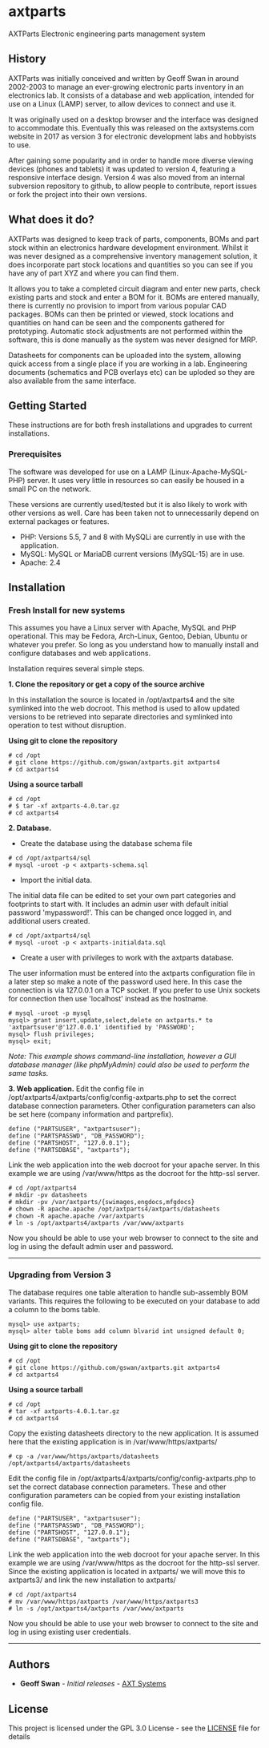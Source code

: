 # axtparts
AXTParts Electronic engineering parts management system

## History
AXTParts was initially conceived and written by Geoff Swan in around 2002-2003 to manage an ever-growing electronic parts inventory in an electronics lab. It consists of a database and web application, intended for use on a Linux (LAMP) server, to allow devices to connect and use it.

It was originally used on a desktop browser and the interface was designed to accommodate this. Eventually this was released on the axtsystems.com website in 2017 as version 3 for electronic development labs and hobbyists to use. 

After gaining some popularity and in order to handle more diverse viewing devices (phones and tablets) it was updated to version 4, featuring a responsive interface design. Version 4 was also moved from an internal subversion repository to github, to allow people to contribute, report issues or fork the project into their own versions.

## What does it do?
AXTParts was designed to keep track of parts, components, BOMs and part stock within an electronics hardware development environment. Whilst it was never designed as a comprehensive inventory management solution, it does incorporate part stock locations and quantities so you can see if you have any of part XYZ and where you can find them. 

It allows you to take a completed circuit diagram and enter new parts, check existing parts and stock and enter a BOM for it. BOMs are entered manually, there is currently no provision to import from various popular CAD packages. BOMs can then be printed or viewed, stock locations and quantities on hand can be seen and the components gathered for prototyping. Automatic stock adjustments are not performed within the software, this is done manually as the system was never designed for MRP.

Datasheets for components can be uploaded into the system, allowing quick access from a single place if you are working in a lab. Engineering documents (schematics and PCB overlays etc) can be uploded so they are also available from the same interface.


## Getting Started

These instructions are for both fresh installations and upgrades to current installations.

### Prerequisites

The software was developed for use on a LAMP (Linux-Apache-MySQL-PHP) server. It uses very little in resources so can easily be housed in a small PC on the network.

These versions are currently used/tested but it is also likely to work with other versions as well. 
Care has been taken not to unnecessarily depend on external packages or features.

* PHP: Versions 5.5, 7 and 8 with MySQLi are currently in use with the application.
* MySQL: MySQL or MariaDB current versions (MySQL-15) are in use.
* Apache: 2.4


## Installation

### Fresh Install for new systems

This assumes you have a Linux server with Apache, MySQL and PHP operational. This may be Fedora, Arch-Linux, Gentoo, Debian, Ubuntu or whatever you prefer.
So long as you understand how to manually install and configure databases and web applications.

Installation requires several simple steps.

**1. Clone the repository or get a copy of the source archive**

In this installation the source is located in /opt/axtparts4 and the site symlinked into the web docroot. 
This method is used to allow updated versions to be retrieved into separate directories and symlinked into operation to test without disruption.

**Using git to clone the repository**
```
# cd /opt
# git clone https://github.com/gswan/axtparts.git axtparts4
# cd axtparts4
```
**Using a source tarball**
```
# cd /opt
# $ tar -xf axtparts-4.0.tar.gz 
# cd axtparts4
```


**2. Database.**

* Create the database using the database schema file
```
# cd /opt/axtparts4/sql
# mysql -uroot -p < axtparts-schema.sql
```
* Import the initial data. 

The initial data file can be edited to set your own part categories and footprints to start with. 
It includes an admin user with default initial password 'mypassword!'. This can be changed once logged in, and additional users created.
```
# cd /opt/axtparts4/sql
# mysql -uroot -p < axtparts-initialdata.sql
```
* Create a user with privileges to work with the axtparts database.

The user information must be entered into the axtparts configuration file in a later step so make a note of the password used here.
In this case the connection is via 127.0.0.1 on a TCP socket. If you prefer to use Unix sockets for connection then use 'localhost' instead as the hostname.
```
# mysql -uroot -p mysql
mysql> grant insert,update,select,delete on axtparts.* to 'axtpartsuser'@'127.0.0.1' identified by 'PASSWORD';
mysql> flush privileges;
mysql> exit;
```
*Note: This example shows command-line installation, however a GUI database manager (like phpMyAdmin) could also be used to perform the same tasks.*


**3. Web application.**
Edit the config file in /opt/axtparts4/axtparts/config/config-axtparts.php to set the correct database connection parameters. 
Other configuration parameters can also be set here (company information and partprefix).
```
define ("PARTSUSER", "axtpartsuser");
define ("PARTSPASSWD", "DB_PASSWORD");
define ("PARTSHOST", "127.0.0.1");
define ("PARTSDBASE", "axtparts");
```

Link the web application into the web docroot for your apache server. 
In this example we are using /var/www/https as the docroot for the http-ssl server.
```
# cd /opt/axtparts4
# mkdir -pv datasheets
# mkdir -pv /var/axtparts/{swimages,engdocs,mfgdocs}
# chown -R apache.apache /opt/axtparts4/axtparts/datasheets
# chown -R apache.apache /var/axtparts
# ln -s /opt/axtparts4/axtparts /var/www/axtparts
```
Now you should be able to use your web browser to connect to the site and log in using the default admin user and password.

---
### Upgrading from Version 3
The database requires one table alteration to handle sub-assembly BOM variants.
This requires the following to be executed on your database to add a column to the boms table.
```
mysql> use axtparts;
mysql> alter table boms add column blvarid int unsigned default 0;
```

**Using git to clone the repository**
```
# cd /opt
# git clone https://github.com/gswan/axtparts.git axtparts4
# cd axtparts4
```
**Using a source tarball**
```
# cd /opt
# tar -xf axtparts-4.0.1.tar.gz 
# cd axtparts4
```
Copy the existing datasheets directory to the new application. 
It is assumed here that the existing application is in /var/www/https/axtparts/
```
# cp -a /var/www/https/axtparts/datasheets /opt/axtparts4/axtparts/datasheets
```

Edit the config file in /opt/axtparts4/axtparts/config/config-axtparts.php to set the correct database connection parameters. 
These and other configuration parameters can be copied from your existing installation config file.
```
define ("PARTSUSER", "axtpartsuser");
define ("PARTSPASSWD", "DB_PASSWORD");
define ("PARTSHOST", "127.0.0.1");
define ("PARTSDBASE", "axtparts");
```

Link the web application into the web docroot for your apache server. In this example we are using /var/www/https as the docroot for the http-ssl server.
Since the existing application is located in axtparts/ we will move this to axtparts3/ and link the new installation to axtparts/
```
# cd /opt/axtparts4
# mv /var/www/https/axtparts /var/www/https/axtparts3
# ln -s /opt/axtparts4/axtparts /var/www/axtparts
```
Now you should be able to use your web browser to connect to the site and log in using existing user credentials.

---
## Authors

* **Geoff Swan** - *Initial releases* - [AXT Systems](https://axtsystems.com)


## License

This project is licensed under the GPL 3.0 License - see the [LICENSE](LICENSE) file for details

